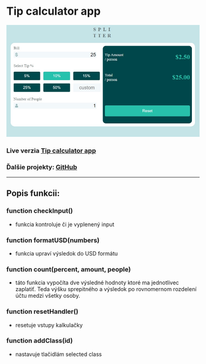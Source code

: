 # Tip calculator app

![Design preview](./images/tip-calculator-app-preview.jpg)

### Live verzia [Tip calculator app](https://lc-tips-calculator.netlify.app/)

### Ďalšie projekty: [GitHub](https://github.com/ladislav987?tab=stars)

---

## Popis funkcii:

### **function checkInput()**

- funkcia kontroluje či je vyplenený input

### **function formatUSD(numbers)**

- funkcia upraví výsledok do USD formátu

### **function count(percent, amount, people)**

- táto funkcia vypočíta dve výsledné hodnoty ktoré ma jednotlivec zaplatiť. Teda výšku sprepitného a výsledok po rovnomernom rozdelení účtu medzi všetky osoby.

### **function resetHandler()**

- resetuje vstupy kalkulačky

### **function addClass(id)**

- nastavuje tlačidlám selected class
